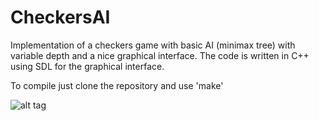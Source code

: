 # CheckersAI

Implementation of a checkers game with basic AI (minimax tree) with variable depth and a nice graphical interface.
The code is written in C++ using SDL for the graphical interface.

To compile just clone the repository and use 'make'

![alt tag](http://s21.postimg.org/9xv9hnabr/Capture_du_2015_07_29_00_19_01.png)
